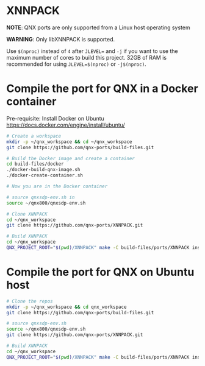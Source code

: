 # XNNPACK

**NOTE**: QNX ports are only supported from a Linux host operating system

**WARNING**: Only libXNNPACK is supported.

Use `$(nproc)` instead of `4` after `JLEVEL=` and `-j` if you want to use the maximum number of cores to build this project.
32GB of RAM is recommended for using `JLEVEL=$(nproc)` or `-j$(nproc)`.

# Compile the port for QNX in a Docker container

Pre-requisite: Install Docker on Ubuntu https://docs.docker.com/engine/install/ubuntu/
```bash
# Create a workspace
mkdir -p ~/qnx_workspace && cd ~/qnx_workspace
git clone https://github.com/qnx-ports/build-files.git

# Build the Docker image and create a container
cd build-files/docker
./docker-build-qnx-image.sh
./docker-create-container.sh

# Now you are in the Docker container

# source qnxsdp-env.sh in
source ~/qnx800/qnxsdp-env.sh

# Clone XNNPACK
cd ~/qnx_workspace
git clone https://github.com/qnx-ports/XNNPACK.git

# Build XNNPACK
cd ~/qnx_workspace
QNX_PROJECT_ROOT="$(pwd)/XNNPACK" make -C build-files/ports/XNNPACK install -j4
```

# Compile the port for QNX on Ubuntu host
```bash
# Clone the repos
mkdir -p ~/qnx_workspace && cd qnx_workspace
git clone https://github.com/qnx-ports/build-files.git

# source qnxsdp-env.sh
source ~/qnx800/qnxsdp-env.sh
git clone https://github.com/qnx-ports/XNNPACK.git

# Build XNNPACK
cd ~/qnx_workspace
QNX_PROJECT_ROOT="$(pwd)/XNNPACK" make -C build-files/ports/XNNPACK install -j4
```
